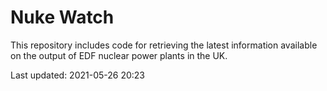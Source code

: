 # Nuke Watch

This repository includes code for retrieving the latest information available on the output of EDF nuclear power plants in the UK.

Last updated: 2021-05-26 20:23